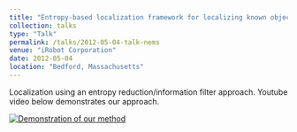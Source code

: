 ```yaml
---
title: "Entropy-based localization framework for localizing known objects"
collection: talks
type: "Talk"
permalink: /talks/2012-05-04-talk-nems
venue: "iRobot Corporation"
date: 2012-05-04
location: "Bedford, Massachusetts"
---
```

Localization using an entropy reduction/information filter approach.
Youtube video below demonstrates our approach.

[![Demonstration of our method](http://schrilax.github.io/files/0.png)](https://www.youtube.com/watch?v=Pqn-tMojdjk "Demo")